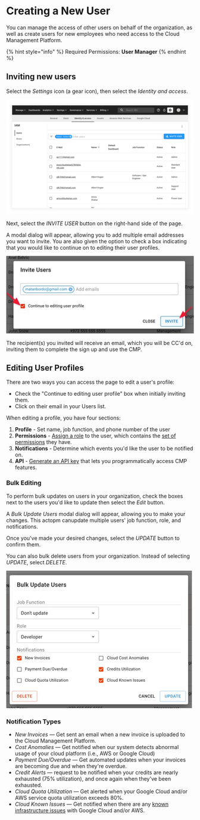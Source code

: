# Creating a New User

You can manage the access of other users on behalf of the organization, as well as create users for new employees who need access to the Cloud Management Platform.

{% hint style="info" %}
Required Permissions: **User Manager**
{% endhint %}

## Inviting new users

Select the _Settings_ icon (a gear icon), then select the _Identity and access_.

![A screenshot showing the _Identity and accesss_ screen](../.gitbook/assets/iam-screen.png)

Next, select the _INVITE USER_ button on the right-hand side of the page.

A modal dialog will appear, allowing you to add multiple email addresses you
want to invite. You are also given the option to check a box indicating that you would like to continue on to editing their user profiles.

![A screenshot showing the location of the _Continue to editing user profile_ checkbox and the _Invite_ button](../.gitbook/assets/inviteuser2.jpg)

The recipient(s) you invited will receive an email, which you will be CC'd on, inviting them to complete the sign up and use the CMP.

## Editing User Profiles

There are two ways you can access the page to edit a user's profile:

* Check the "Continue to editing user profile" box when initially inviting them.
* Click on their email in your Users list.

When editing a profile, you have four sections:

1. **Profile** - Set name, job function, and phone number of the user
2. **Permissions** - [Assign a role](manage-roles.md) to the user, which contains the [set of permissions](user-permissions-explained.md) they have.
3. **Notifications** - Determine which events you'd like the user to be notified on.
4. **API** - [Generate an API key](https://developer.doit-intl.com/docs/start) that lets you programmatically access CMP features.

### Bulk Editing

To perform bulk updates on users in your organization, check the boxes next to
the users you'd like to update then select the _Edit_ button.

A _Bulk Update Users_ modal dialog will appear, allowing you to make your
changes. This actopm canupdate multiple users' job function, role, and
notifications.

Once you've made your desired changes, select the _UPDATE_ button to confirm them.

You can also bulk delete users from your organization. Instead of selecting _UPDATE_, select _DELETE_.

![A screenshot showing the _Bulk Update Users_ modal dialog](../.gitbook/assets/bulkupdate2.jpg)

### Notification Types

* _New Invoices_ — Get sent an email when a new invoice is uploaded to the Cloud Management Platform.
* _Cost Anomalies_ — Get notified when our system detects abnormal usage of your cloud platform (i.e., AWS or Google Cloud)
* _Payment Due/Overdue_ — Get automated updates when your invoices are becoming due and when they're overdue.
* _Credit Alerts_ — request to be notified when your credits are nearly exhausted (75% utilization), and once again when they've been exhausted.
* _Cloud Quota Utilization_ — Get alerted when your Google Cloud and/or AWS service quota utilization exceeds 80%.
* _Cloud Known Issues_ — Get notified when there are any [known infrastructure issues](../tickets/cloud-infrastructure-known-issues.md) with Google Cloud and/or AWS.
